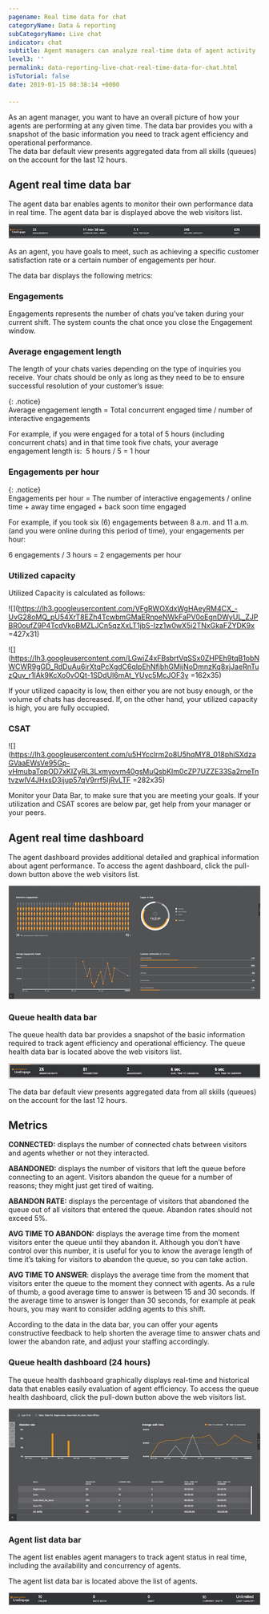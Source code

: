 ```yaml
---
pagename: Real time data for chat
categoryName: Data & reporting
subCategoryName: Live chat
indicator: chat
subtitle: Agent managers can analyze real-time data of agent activity
level3: ''
permalink: data-reporting-live-chat-real-time-data-for-chat.html
isTutorial: false
date: 2019-01-15 08:38:14 +0000

---
```

As an agent manager, you want to have an overall picture of how your agents are performing at any given time. The data bar provides you with a snapshot of the basic information you need to track agent efficiency and operational performance.  
The data bar default view presents aggregated data from all skills (queues) on the account for the last 12 hours.

## Agent real time data bar

The agent data bar enables agents to monitor their own performance data in real time. The agent data bar is displayed above the web visitors list.

![](/img/agent-chat-data-bar1.png)

As an agent, you have goals to meet, such as achieving a specific customer satisfaction rate or a certain number of engagements per hour.

The data bar displays the following metrics:

### Engagements

Engagements represents the number of chats you’ve taken during your current shift. The system counts the chat once you close the Engagement window.

### Average engagement length

The length of your chats varies depending on the type of inquiries you receive. Your chats should be only as long as they need to be to ensure successful resolution of your customer’s issue: 

{: .notice}  
Average engagement length = Total concurrent engaged time / number of interactive engagements

For example, if you were engaged for a total of 5 hours (including concurrent chats) and in that time took five chats, your average engagement length is:  5 hours / 5 = 1 hour

### Engagements per hour

{: .notice}  
Engagements per hour = The number of interactive engagements / online time + away time engaged + back soon time engaged

For example, if you took six (6) engagements between 8 a.m. and 11 a.m. (and you were online during this period of time), your engagements per hour:

6 engagements / 3 hours = 2 engagements per hour

### Utilized capacity

Utilized Capacity is calculated as follows:

![](https://lh3.googleusercontent.com/VFgRWOXdxWgHAeyRM4CX_-UvG28oMQ_pU54XrT8EZh4TcwbmGMaERnpeNWkFaPV0oEgnDWyUL_ZJPBR0oufZ9P4TcdVkoBMZLJCn5qzXxLT1jbS-Izz1w0wX5i2TNxGkaFZYDK9x =427x31)

![](https://lh3.googleusercontent.com/LGwiZ4xFBsbrtVqSSx0ZHPEh9tqB1obNWCWR9gGD_RdDuAu6irXtqPcXgdC6qIpEhNfjbhGMijNoDmnzKq8xjJaeRnTuzQuv_r1lAk9KcXo0vOQt-1SDdUl6mAt_YUyc5McJOF3y =162x35)

If your utilized capacity is low, then either you are not busy enough, or the volume of chats has decreased. If, on the other hand, your utilized capacity is high, you are fully occupied.

### CSAT

![](https://lh3.googleusercontent.com/u5HYcclrm2o8U5hqMY8_018phiSXdzaGVaaEWsVe95Gp-vHmubaTopOD7xKIZyRL3Lxmyovm40gsMuQsbKIm0cZP7UZZE33Sa2rneTntvzwlV4JHxsD3ijup57qV9rrf5IjRvLTF =282x35)

Monitor your Data Bar, to make sure that you are meeting your goals. If your utilization and CSAT scores are below par, get help from your manager or your peers.

## Agent real time dashboard

The agent dashboard provides additional detailed and graphical information about agent performance. To access the agent dashboard, click the pull-down button above the web visitors list.

![](/img/agent-chat-data4.png)

### Queue health data bar

The queue health data bar provides a snapshot of the basic information required to track agent efficiency and operational efficiency. The queue health data bar is located above the web visitors list.

![](/img/agent-chat-data5.png)

The data bar default view presents aggregated data from all skills (queues) on the account for the last 12 hours.

## Metrics

**CONNECTED:** displays the number of connected chats between visitors and agents whether or not they interacted.

**ABANDONED:** displays the number of visitors that left the queue before connecting to an agent. Visitors abandon the queue for a number of reasons; they might just get tired of waiting.

**ABANDON RATE:** displays the percentage of visitors that abandoned the queue out of all visitors that entered the queue. Abandon rates should not exceed 5%.

**AVG TIME TO ABANDON:** displays the average time from the moment visitors enter the queue until they abandon it. Although you don’t have control over this number, it is useful for you to know the average length of time it’s taking for visitors to abandon the queue, so you can take action.

**AVG TIME TO ANSWER**: displays the average time from the moment that visitors enter the queue to the moment they connect with agents. As a rule of thumb, a good average time to answer is between 15 and 30 seconds. If the average time to answer is longer than 30 seconds, for example at peak hours, you may want to consider adding agents to this shift.

According to the data in the data bar, you can offer your agents constructive feedback to help shorten the average time to answer chats and lower the abandon rate, and adjust your staffing accordingly.

### **Queue health dashboard (24 hours)**

The queue health dashboard graphically displays real-time and historical data that enables easily evaluation of agent efficiency. To access the queue health dashboard, click the pull-down button above the web visitors list.

![](/img/agent-chat-data6.png)

### Agent list data bar

The agent list enables agent managers to track agent status in real time, including the availability and concurrency of agents.

The agent list data bar is located above the list of agents.

![](/img/agent-chat-data7.png)